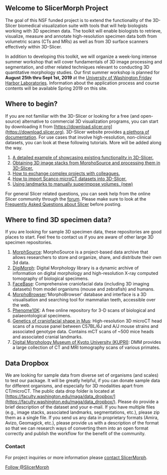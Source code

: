 ## Welcome to SlicerMorph Project 

The goal of this NSF funded project is to extend the functionality of the 3D-Slicer biomedical visualization suite with tools that will help  biologists working with 3D specimen data. The toolkit will enable biologists to retrieve, visualize, measure and annotate high-resolution specimen data both from volumetric scans (CTs and MRs) as well as from 3D surface scanners effectively within 3D-Slicer. 

In addition to developing this toolkit, we will organize a week-long intense summer workshop that will cover fundamentals of 3D image processing and segmentation, and other related techniques relevant to conducting 3D quantitative morphology studies. Our first summer workshop is planned for **August 25th thru Sept 1st, 2019** at the [University of Washington Friday Harbor Laboratories](https://fhl.uw.edu/). Information about the application process and course contents will be available Spring 2019 on this site. 

## Where to begin?
If you are not familiar with the 3D-Slicer or looking for a free (and open-source) alternative to commercial 3D visualization programs, you can start by downloading it from [https://download.slicer.org](https://download.slicer.org). 3D-Slicer website provides [a plethora of documentation](https://www.slicer.org/wiki/Documentation/4.10/Training). For use cases that involve high-resolution, non-clinical datasets, you can look at these following tutorials. More will be added along the way. 

1. [A detailed example of showcasing existing functionality in 3D-Slicer.](https://blogs.uw.edu/maga/2017/04/a-worked-example-getting-and-visualizing-data-from-digimorph/)
2. [Obtaining 3D image stacks from MorphoSource and processing them in 3D-Slicer.](https://blogs.uw.edu/maga/2017/04/morphosource-data-and-dealing-with-dicom-series-in-slicer/)
3. [How to exchange complex projects with colleagues.](https://blogs.uw.edu/maga/2018/09/saving-and-exchanging-data-with-slicer/)
4. [How to import Scanco microCT datasets into 3D-Slicer.](https://blogs.uw.edu/maga/2018/09/importing-microct-data-from-scanco-into-slicer/)
5. [Using landmarks to manually superimpose volumes. (new)](https://blogs.uw.edu/maga/2018/12/using-landmarks-to-manually-superimpose-two-volumes/)

For general Slicer related questions, you can seek help from the online Slicer community through the [forum](https://discourse.slicer.org). Please make sure to look at the [Frequently Asked Questions about Slicer](https://www.slicer.org/wiki/Documentation/4.10/FAQ) before posting. 

## Where to find 3D specimen data?
If you are looking for sample 3D specimen data, these repositories are good places to start. Feel free to contact us if you are aware of other large 3D specimen repositories.
1. [MorphSource](https://www.morphosource.org): MorphoSource is a project-based data archive that allows researchers to store and organize, share, and distribute their own 3d data.
2. [DigiMorph](https://www.digimorph.org): Digital Morphology library is a dynamic archive of information on digital morphology and high-resolution X-ray computed tomography of biological specimens.
3. [FaceBase](https://www.facebase.org): Comprehensive craniofacial data (including 3D imaging datasets) from model organisms (mouse and zebrafish) and humans. 
4. [MorphoBrowser](http://morphobrowser.biocenter.helsinki.fi/):‘MorphoBrowser’ database and interface is a 3D visualisation and searching tool for mammalian teeth, accessible over the web.
5. [Phenome10K](http://phenome10k.org/): A free online repository for 3-D scans of biological and palaeontological specimens.
6. [Genetics of craniofacial shape in Mus](https://osf.io/w4wvg/): High-resolution 3D microCT head scans of a mouse panel between C57BL/6J and A/J mouse strains and associated genotype data. Contains mCT scans of ~500 mice heads and associated cranial landmarks. 
7. [Digital Morphology Museum of Kyoto University (KUPRI)](http://dmm4.pri.kyoto-u.ac.jp/dmm/WebGallery/index.html): DMM provides a large collection of CT and MRI tomography scans of various primates. 

## Data Dropbox
We are looking for sample data from diverse set of organisms (and scales) to test our package. It will be greatly helpful, if you can donate sample data for different organisms, and especially for 3D modalities apart from CT/microCT. The public data drop folder is located at [https://faculty.washington.edu/maga/data_dropbox/](https://faculty.washington.edu/maga/data_dropbox/). Please do provide a brief description of the dataset and your e-mail. If you have multiple files (e.g., image stacks, associated landmarks, segmentations, etc.), please zip them as a single file. If you send us any data in proprietary formats (Amira, Avizo, Geomagick, etc.), please provide us with a description of the format so that we can research ways of converting them into an open format correctly and publish the workflow for the benefit of the community.

### Contact

For project inquiries or more information please [contact SlicerMorph](mailto://SlicerMorph@outlook.com).

<a class="twitter-follow-button" href="https://twitter.com/SlicerMorph"> Follow @SlicerMorph</a>
